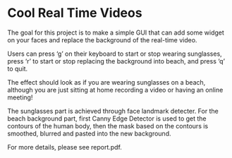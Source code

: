 # Cool Real Time Videos

The goal for this project is to make a simple GUI that can add some widget on your faces and replace the background of the real-time video. 

Users can press ‘g’ on their keyboard to start or stop wearing sunglasses, press ‘r’ to start or stop replacing the background into beach, and press ‘q’ to quit.

The effect should look as if you are wearing sunglasses on a beach, although you are just sitting at home recording a video or having an online meeting! 

The sunglasses part is achieved through face landmark detecter. For the beach background part, first Canny Edge Detector is used to get the contours of the human body, then the mask based on the contours is smoothed, blurred and pasted into the new background.

For more details, please see report.pdf.
